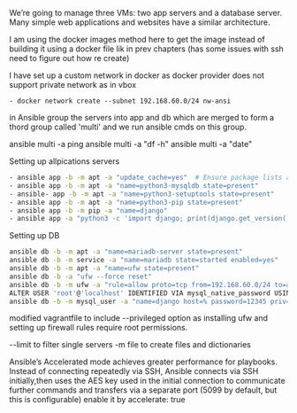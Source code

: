 We’re going to manage three VMs: two app servers and a database server. Many simple web applications and websites have a similar architecture.

I am using the docker images method here to get the image instead of building it using a docker file lik in prev chapters
(has some issues with ssh need to figure out how re create)

I have set up a custom network in docker as docker provider does not support private network as in vbox

```console
- docker network create --subnet 192.168.60.0/24 nw-ansi
```
in Ansible group the servers into app and db which are merged to form a thord group called 'multi' and we run ansible cmds on this group.

ansible multi -a ping
ansible multi -a "df -h"
ansible multi -a "date"

Setting up allpications servers

```bash
- ansible app -b -m apt -a "update_cache=yes"  # Ensure package lists are updated
- ansible app -b -m apt -a "name=python3-mysqldb state=present"
- ansible- app -b -m apt -a "name=python3-setuptools state=present"
- ansible app -b -m apt -a "name=python3-pip state=present"
- ansible app -b -m pip -a "name=django"
- ansible app -a "python3 -c 'import django; print(django.get_version())'"
```

Setting up DB

```bash
ansible db -b -m apt -a "name=mariadb-server state=present"
ansible db -b -m service -a "name=mariadb state=started enabled=yes"
ansible db -b -m apt -a "name=ufw state=present"
ansible db -b -a "ufw --force reset"
ansible db -b -m ufw -a "rule=allow proto=tcp from=192.168.60.0/24 to=any port=3306"
ALTER USER 'root'@'localhost' IDENTIFIED VIA mysql_native_password USING PASSWORD('db-root');
ansible db -b -m mysql_user -a "name=django host=% password=12345 priv=*.*:ALL state=present login_user=root login_password=db-root"
```
modified vagrantfile to include --privileged option as installing ufw and setting up firewall rules require root permissions.

--limit to filter single servers
-m file  to create files and dictionaries

Ansible’s Accelerated mode achieves greater performance for playbooks. Instead of connecting repeatedly via SSH, Ansible connects via SSH initially,then uses the AES key used in the initial connection to communicate further commands and transfers via a separate port (5099 by default, but this is configurable) enable it  by accelerate: true